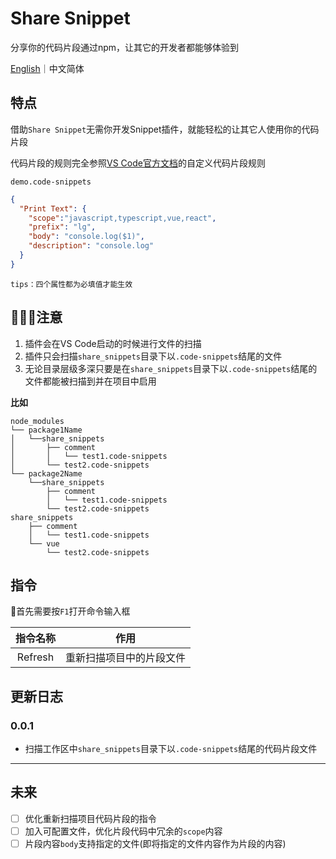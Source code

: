# Share Snippet

分享你的代码片段通过npm，让其它的开发者都能够体验到

[English](./README.md)｜中文简体
## 特点
借助`Share Snippet`无需你开发Snippet插件，就能轻松的让其它人使用你的代码片段

代码片段的规则完全参照[VS Code官方文档](https://code.visualstudio.com/docs/editor/userdefinedsnippets)的自定义代码片段规则


`demo.code-snippets`
```json
{
  "Print Text": {
    "scope":"javascript,typescript,vue,react",
    "prefix": "lg",
    "body": "console.log($1)",
    "description": "console.log"
  }
}
```
`tips：四个属性都为必填值才能生效`

## 注意
1. 插件会在VS Code启动的时候进行文件的扫描
2. 插件只会扫描`share_snippets`目录下以`.code-snippets`结尾的文件
3. 无论目录层级多深只要是在`share_snippets`目录下以`.code-snippets`结尾的文件都能被扫描到并在项目中启用


**比如**
 ```text
 node_modules
 └── package1Name
 │   └──share_snippets
 │       ├── comment
 │       │   └── test1.code-snippets
 │       └── test2.code-snippets
 └── package2Name
     └──share_snippets
         ├── comment
         │   └── test1.code-snippets
         └── test2.code-snippets
 share_snippets
     ├── comment
     │   └── test1.code-snippets
     └── vue
         └── test2.code-snippets
 ```

## 指令
首先需要按`F1`打开命令输入框

| 指令名称 |           作用           |
| :------: | :----------------------: |
| Refresh  | 重新扫描项目中的片段文件 |

## 更新日志
### 0.0.1
* 扫描工作区中`share_snippets`目录下以`.code-snippets`结尾的代码片段文件

---
## 未来
* [ ] 优化重新扫描项目代码片段的指令
* [ ] 加入可配置文件，优化片段代码中冗余的`scope`内容
* [ ] 片段内容`body`支持指定的文件(即将指定的文件内容作为片段的内容)
